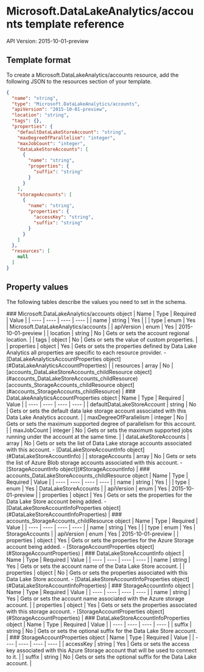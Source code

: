 # Microsoft.DataLakeAnalytics/accounts template reference
API Version: 2015-10-01-preview
## Template format

To create a Microsoft.DataLakeAnalytics/accounts resource, add the following JSON to the resources section of your template.

```json
{
  "name": "string",
  "type": "Microsoft.DataLakeAnalytics/accounts",
  "apiVersion": "2015-10-01-preview",
  "location": "string",
  "tags": {},
  "properties": {
    "defaultDataLakeStoreAccount": "string",
    "maxDegreeOfParallelism": "integer",
    "maxJobCount": "integer",
    "dataLakeStoreAccounts": [
      {
        "name": "string",
        "properties": {
          "suffix": "string"
        }
      }
    ],
    "storageAccounts": [
      {
        "name": "string",
        "properties": {
          "accessKey": "string",
          "suffix": "string"
        }
      }
    ]
  },
  "resources": [
    null
  ]
}
```
## Property values

The following tables describe the values you need to set in the schema.

<a id="Microsoft.DataLakeAnalytics/accounts" />
### Microsoft.DataLakeAnalytics/accounts object
|  Name | Type | Required | Value |
|  ---- | ---- | ---- | ---- |
|  name | string | Yes |  |
|  type | enum | Yes | Microsoft.DataLakeAnalytics/accounts |
|  apiVersion | enum | Yes | 2015-10-01-preview |
|  location | string | No | Gets or sets the account regional location. |
|  tags | object | No | Gets or sets the value of custom properties. |
|  properties | object | Yes | Gets or sets the properties defined by Data Lake Analytics all properties are specific to each resource provider. - [DataLakeAnalyticsAccountProperties object](#DataLakeAnalyticsAccountProperties) |
|  resources | array | No | [accounts_DataLakeStoreAccounts_childResource object](#accounts_DataLakeStoreAccounts_childResource) [accounts_StorageAccounts_childResource object](#accounts_StorageAccounts_childResource) |


<a id="DataLakeAnalyticsAccountProperties" />
### DataLakeAnalyticsAccountProperties object
|  Name | Type | Required | Value |
|  ---- | ---- | ---- | ---- |
|  defaultDataLakeStoreAccount | string | No | Gets or sets the default data lake storage account associated with this Data Lake Analytics account. |
|  maxDegreeOfParallelism | integer | No | Gets or sets the maximum supported degree of parallelism for this account. |
|  maxJobCount | integer | No | Gets or sets the maximum supported jobs running under the account at the same time. |
|  dataLakeStoreAccounts | array | No | Gets or sets the list of Data Lake storage accounts associated with this account. - [DataLakeStoreAccountInfo object](#DataLakeStoreAccountInfo) |
|  storageAccounts | array | No | Gets or sets the list of Azure Blob storage accounts associated with this account. - [StorageAccountInfo object](#StorageAccountInfo) |


<a id="accounts_DataLakeStoreAccounts_childResource" />
### accounts_DataLakeStoreAccounts_childResource object
|  Name | Type | Required | Value |
|  ---- | ---- | ---- | ---- |
|  name | string | Yes |  |
|  type | enum | Yes | DataLakeStoreAccounts |
|  apiVersion | enum | Yes | 2015-10-01-preview |
|  properties | object | Yes | Gets or sets the properties for the Data Lake Store account being added. - [DataLakeStoreAccountInfoProperties object](#DataLakeStoreAccountInfoProperties) |


<a id="accounts_StorageAccounts_childResource" />
### accounts_StorageAccounts_childResource object
|  Name | Type | Required | Value |
|  ---- | ---- | ---- | ---- |
|  name | string | Yes |  |
|  type | enum | Yes | StorageAccounts |
|  apiVersion | enum | Yes | 2015-10-01-preview |
|  properties | object | Yes | Gets or sets the properties for the Azure Storage account being added. - [StorageAccountProperties object](#StorageAccountProperties) |


<a id="DataLakeStoreAccountInfo" />
### DataLakeStoreAccountInfo object
|  Name | Type | Required | Value |
|  ---- | ---- | ---- | ---- |
|  name | string | Yes | Gets or sets the account name of the Data Lake Store account. |
|  properties | object | No | Gets or sets the properties associated with this Data Lake Store account. - [DataLakeStoreAccountInfoProperties object](#DataLakeStoreAccountInfoProperties) |


<a id="StorageAccountInfo" />
### StorageAccountInfo object
|  Name | Type | Required | Value |
|  ---- | ---- | ---- | ---- |
|  name | string | Yes | Gets or sets the account name associated with the Azure storage account. |
|  properties | object | Yes | Gets or sets the properties associated with this storage account. - [StorageAccountProperties object](#StorageAccountProperties) |


<a id="DataLakeStoreAccountInfoProperties" />
### DataLakeStoreAccountInfoProperties object
|  Name | Type | Required | Value |
|  ---- | ---- | ---- | ---- |
|  suffix | string | No | Gets or sets the optional suffix for the Data Lake Store account. |


<a id="StorageAccountProperties" />
### StorageAccountProperties object
|  Name | Type | Required | Value |
|  ---- | ---- | ---- | ---- |
|  accessKey | string | Yes | Gets or sets the access key associated with this Azure Storage account that will be used to connect to it. |
|  suffix | string | No | Gets or sets the optional suffix for the Data Lake account. |

